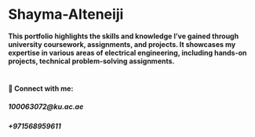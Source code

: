 # Shayma-Alteneiji 


<b> This portfolio highlights the skills and knowledge I’ve gained through university coursework, assignments, and projects. It showcases my expertise in various areas of electrical engineering, including hands-on projects, technical problem-solving assignments. </b>







#
<h4> 🤳 Connect with me:</h4>



<h5> 100063072@ku.ac.ae</h5>
<h5> +971568959611</h5>
